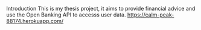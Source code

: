Introduction
This is my thesis project, it aims to provide financial advice and use the Open Banking API to accesss user data.
https://calm-peak-88174.herokuapp.com/